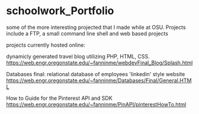# schoolwork_Portfolio
some of the more interesting projected that I made while at OSU. 
Projects include a FTP, a small command line shell and web based projects

projects currently hosted online:

dynamicly generated travel blog utilizing PHP, HTML, CSS.
https://web.engr.oregonstate.edu/~fanninme/webdevFinal_Blog/Splash.html

Databases final: relational database of employees 'linkedin' style website
https://web.engr.oregonstate.edu/~fanninme/Databases/Final/General.HTML

How to Guide for the Pinterest API and SDK
https://web.engr.oregonstate.edu/~fanninme/PinAPI/pinterestHowTo.html
